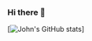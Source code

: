 ### Hi there 👋

[![John's GitHub stats](https://github-readme-stats.vercel.app/api?username=jpothen8&count_private=true&show_icons=true&theme=radical)]

<!--
**jpothen8/jpothen8** is a ✨ _special_ ✨ repository because its `README.md` (this file) appears on your GitHub profile.

Here are some ideas to get you started:

- 🔭 I’m currently working on ...
- 🌱 I’m currently learning ...
- 👯 I’m looking to collaborate on ...
- 🤔 I’m looking for help with ...
- 💬 Ask me about ...
- 📫 How to reach me: ...
- 😄 Pronouns: ...
- ⚡ Fun fact: ...
-->

